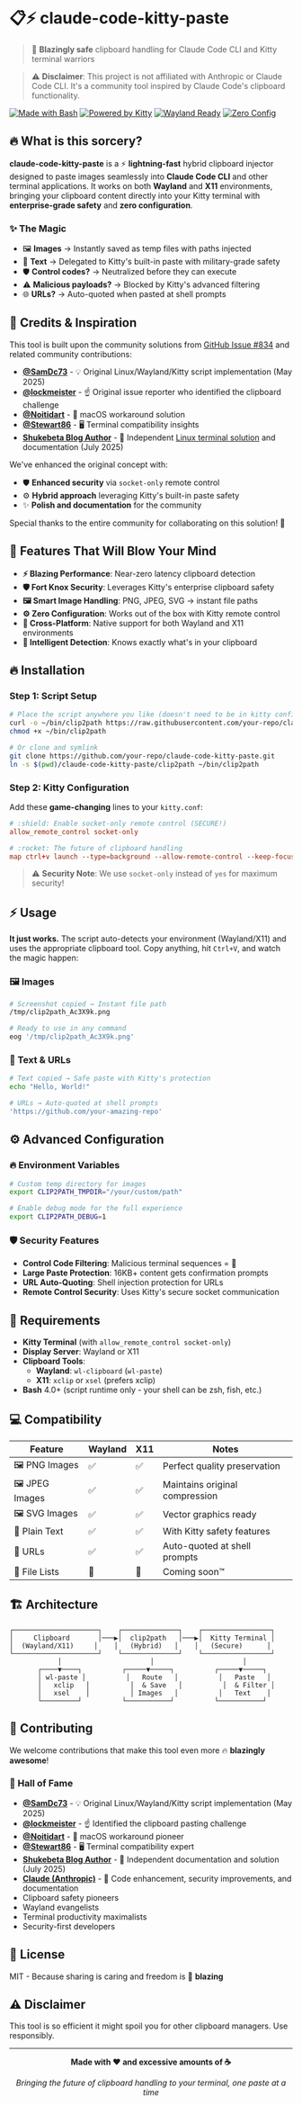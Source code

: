 # 📋⚡ claude-code-kitty-paste

> :rocket: **Blazingly safe** clipboard handling for Claude Code CLI and Kitty terminal warriors

> :warning: **Disclaimer**: This project is not affiliated with Anthropic or Claude Code CLI. It's a community tool inspired by Claude Code's clipboard functionality.

[![Made with Bash](https://img.shields.io/badge/Made%20with-Bash-1f425f.svg)](https://www.gnu.org/software/bash/)
[![Powered by Kitty](https://img.shields.io/badge/Powered%20by-Kitty-ff6b35.svg)](https://sw.kovidgoyal.net/kitty/)
[![Wayland Ready](https://img.shields.io/badge/Wayland-Ready-blue.svg)](https://wayland.freedesktop.org/)
[![Zero Config](https://img.shields.io/badge/Zero-Config-brightgreen.svg)](#)

## 🔥 What is this sorcery?

**claude-code-kitty-paste** is a :zap: **lightning-fast** hybrid clipboard injector designed to paste images seamlessly into **Claude Code CLI** and other terminal applications. It works on both **Wayland** and **X11** environments, bringing your clipboard content directly into your Kitty terminal with **enterprise-grade safety** and **zero configuration**.

### :sparkles: **The Magic**

- :framed_picture: **Images** → Instantly saved as temp files with paths injected
- :memo: **Text** → Delegated to Kitty's built-in paste with military-grade safety
- :shield: **Control codes?** → Neutralized before they can execute
- :warning: **Malicious payloads?** → Blocked by Kitty's advanced filtering
- :globe_with_meridians: **URLs?** → Auto-quoted when pasted at shell prompts

## :pray: Credits & Inspiration

This tool is built upon the community solutions from [GitHub Issue #834](https://github.com/anthropics/claude-code/issues/834) and related community contributions:

- **[@SamDc73](https://github.com/SamDc73)** - :bulb: Original Linux/Wayland/Kitty script implementation (May 2025)
- **[@lockmeister](https://github.com/lockmeister)** - :point_up: Original issue reporter who identified the clipboard challenge
- **[@Noitidart](https://github.com/Noitidart)** - :apple: macOS workaround solution
- **[@Stewart86](https://github.com/Stewart86)** - :desktop_computer: Terminal compatibility insights
- **[Shukebeta Blog Author](https://blog.shukebeta.com/)** - :memo: Independent [Linux terminal solution](https://blog.shukebeta.com/2025/07/11/quick-fix-claude-code-image-paste-in-linux-terminal/) and documentation (July 2025)

We've enhanced the original concept with:

- :shield: **Enhanced security** via `socket-only` remote control
- :gear: **Hybrid approach** leveraging Kitty's built-in paste safety  
- :sparkles: **Polish and documentation** for the community

Special thanks to the entire community for collaborating on this solution! :clap:

## :rocket: Features That Will Blow Your Mind

- **:zap: Blazing Performance**: Near-zero latency clipboard detection
- **:shield: Fort Knox Security**: Leverages Kitty's enterprise clipboard safety
- **:framed_picture: Smart Image Handling**: PNG, JPEG, SVG → instant file paths
- **:gear: Zero Configuration**: Works out of the box with Kitty remote control
- **:ocean: Cross-Platform**: Native support for both Wayland and X11 environments
- **:crystal_ball: Intelligent Detection**: Knows exactly what's in your clipboard

## :fire: Installation

### Step 1: Script Setup

```bash
# Place the script anywhere you like (doesn't need to be in kitty config)
curl -o ~/bin/clip2path https://raw.githubusercontent.com/your-repo/claude-code-kitty-paste/main/clip2path
chmod +x ~/bin/clip2path

# Or clone and symlink
git clone https://github.com/your-repo/claude-code-kitty-paste.git
ln -s $(pwd)/claude-code-kitty-paste/clip2path ~/bin/clip2path
```

### Step 2: Kitty Configuration

Add these **game-changing** lines to your `kitty.conf`:

```conf
# :shield: Enable socket-only remote control (SECURE!)
allow_remote_control socket-only

# :rocket: The future of clipboard handling  
map ctrl+v launch --type=background --allow-remote-control --keep-focus ~/bin/clip2path
```

> :warning: **Security Note**: We use `socket-only` instead of `yes` for maximum security!

## :zap: Usage

**It just works.** The script auto-detects your environment (Wayland/X11) and uses the appropriate clipboard tool. Copy anything, hit `Ctrl+V`, and watch the magic happen:

### :framed_picture: Images
```bash
# Screenshot copied → Instant file path
/tmp/clip2path_Ac3X9k.png

# Ready to use in any command
eog '/tmp/clip2path_Ac3X9k.png'
```

### :memo: Text & URLs
```bash
# Text copied → Safe paste with Kitty's protection
echo "Hello, World!"

# URLs → Auto-quoted at shell prompts
'https://github.com/your-amazing-repo'
```

## :gear: Advanced Configuration

### :fire: Environment Variables

```bash
# Custom temp directory for images
export CLIP2PATH_TMPDIR="/your/custom/path"

# Enable debug mode for the full experience
export CLIP2PATH_DEBUG=1
```

### :shield: Security Features

- **Control Code Filtering**: Malicious terminal sequences = :no_entry_sign:
- **Large Paste Protection**: 16KB+ content gets confirmation prompts
- **URL Auto-Quoting**: Shell injection protection for URLs
- **Remote Control Security**: Uses Kitty's secure socket communication

## :construction_worker: Requirements

- **Kitty Terminal** (with `allow_remote_control socket-only`)
- **Display Server**: Wayland or X11
- **Clipboard Tools**:
  - **Wayland**: `wl-clipboard` (`wl-paste`)
  - **X11**: `xclip` or `xsel` (prefers xclip)
- **Bash** 4.0+ (script runtime only - your shell can be zsh, fish, etc.)

## :computer: Compatibility

| Feature | Wayland | X11 | Notes |
|---------|---------|-----|-------|
| :framed_picture: PNG Images | :white_check_mark: | :white_check_mark: | Perfect quality preservation |
| :framed_picture: JPEG Images | :white_check_mark: | :white_check_mark: | Maintains original compression |
| :framed_picture: SVG Images | :white_check_mark: | :white_check_mark: | Vector graphics ready |
| :memo: Plain Text | :white_check_mark: | :white_check_mark: | With Kitty safety features |
| :link: URLs | :white_check_mark: | :white_check_mark: | Auto-quoted at shell prompts |
| :file_folder: File Lists | :construction: | :construction: | Coming soon™ |

## :building_construction: Architecture

```
┌─────────────────────┐    ┌──────────────┐    ┌─────────────────┐
│     Clipboard       │───▶│  clip2path   │───▶│  Kitty Terminal │
│  (Wayland/X11)     │    │   (Hybrid)   │    │   (Secure)      │
└─────────────────────┘    └──────────────┘    └─────────────────┘
            │                      │                      │
       ┌────▼────┐          ┌─────▼─────┐          ┌─────▼─────┐
       │ wl-paste │          │   Route   │          │   Paste   │
       │   xclip   │          │  & Save   │          │  & Filter │
       │   xsel    │          │ Images   │          │   Text    │
       └─────────┘          └───────────┘          └───────────┘
```

## :handshake: Contributing

We welcome contributions that make this tool even more :fire: **blazingly awesome**!

### :pray: Hall of Fame
- **[@SamDc73](https://github.com/SamDc73)** - :bulb: Original Linux/Wayland/Kitty script implementation (May 2025)
- **[@lockmeister](https://github.com/lockmeister)** - :point_up: Identified the clipboard pasting challenge  
- **[@Noitidart](https://github.com/Noitidart)** - :apple: macOS workaround pioneer
- **[@Stewart86](https://github.com/Stewart86)** - :desktop_computer: Terminal compatibility expert
- **[Shukebeta Blog Author](https://blog.shukebeta.com/)** - :memo: Independent documentation and solution (July 2025)
- **[Claude (Anthropic)](https://claude.ai)** - :robot: Code enhancement, security improvements, and documentation
- Clipboard safety pioneers
- Wayland evangelists  
- Terminal productivity maximalists
- Security-first developers

## :scroll: License

MIT - Because sharing is caring and freedom is :rocket: **blazing**

## :warning: Disclaimer

This tool is so efficient it might spoil you for other clipboard managers. Use responsibly.

---

<div align="center">

**Made with :heart: and excessive amounts of :coffee:**

*Bringing the future of clipboard handling to your terminal, one paste at a time*

</div>